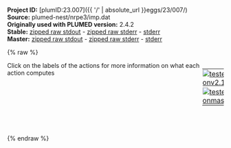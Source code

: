 **Project ID:** [plumID:23.007]({{ '/' | absolute_url }}eggs/23/007/)  
**Source:** plumed-nest/nrpe3/imp.dat  
**Originally used with PLUMED version:** 2.4.2  
**Stable:** [zipped raw stdout](imp.dat.plumed.stdout.txt.zip) - [zipped raw stderr](imp.dat.plumed.stderr.txt.zip) - [stderr](imp.dat.plumed.stderr)  
**Master:** [zipped raw stdout](imp.dat.plumed_master.stdout.txt.zip) - [zipped raw stderr](imp.dat.plumed_master.stderr.txt.zip) - [stderr](imp.dat.plumed_master.stderr)  

{% raw %}
<div style="width: 100%; float:left">
<div style="width: 90%; float:left" id="value_details_data/plumed-nest/nrpe3/imp.dat"> Click on the labels of the actions for more information on what each action computes </div>
<div style="width: 10%; float:left"><table><tr><td style="padding:1px"><a href="imp.dat.plumed.stderr"><img src="https://img.shields.io/badge/v2.10-passing-green.svg" alt="tested onv2.10" /></a></td></tr><tr><td style="padding:1px"><a href="imp.dat.plumed_master.stderr"><img src="https://img.shields.io/badge/master-passing-green.svg" alt="tested onmaster" /></a></td></tr></table></div></div>
<pre style="width=97%;">
<span style="color:blue" class="comment"># dihedrals</span>
<span style="color:blue" class="comment"># improper</span>
<b name="data/plumed-nest/nrpe3/imp.datimp0" onclick='showPath("data/plumed-nest/nrpe3/imp.dat","data/plumed-nest/nrpe3/imp.datimp0","data/plumed-nest/nrpe3/imp.datimp0","black")'>imp0</b><span style="display:none;" id="data/plumed-nest/nrpe3/imp.datimp0">The TORSION action with label <b>imp0</b> calculates the following quantities:<table  align="center" frame="void" width="95%" cellpadding="5%"><tr><td width="5%"><b> Quantity </b>  </td><td width="5%"><b> Type </b>  </td><td><b> Description </b> </td></tr><tr><td width="5%">imp0</td><td width="5%"><font color="black">scalar</font></td><td>the TORSION involving these atoms</td></tr></table></span>: <span class="plumedtooltip" style="color:green">TORSION<span class="right">Calculate a torsional angle. <a href="https://www.plumed.org/doc-master/user-doc/html/_t_o_r_s_i_o_n.html" style="color:green">More details</a><i></i></span></span> <span class="plumedtooltip">ATOMS<span class="right">the four atoms involved in the torsional angle<i></i></span></span>=7,8,9,13
<b name="data/plumed-nest/nrpe3/imp.datimp1" onclick='showPath("data/plumed-nest/nrpe3/imp.dat","data/plumed-nest/nrpe3/imp.datimp1","data/plumed-nest/nrpe3/imp.datimp1","black")'>imp1</b><span style="display:none;" id="data/plumed-nest/nrpe3/imp.datimp1">The TORSION action with label <b>imp1</b> calculates the following quantities:<table  align="center" frame="void" width="95%" cellpadding="5%"><tr><td width="5%"><b> Quantity </b>  </td><td width="5%"><b> Type </b>  </td><td><b> Description </b> </td></tr><tr><td width="5%">imp1</td><td width="5%"><font color="black">scalar</font></td><td>the TORSION involving these atoms</td></tr></table></span>: <span class="plumedtooltip" style="color:green">TORSION<span class="right">Calculate a torsional angle. <a href="https://www.plumed.org/doc-master/user-doc/html/_t_o_r_s_i_o_n.html" style="color:green">More details</a><i></i></span></span> <span class="plumedtooltip">ATOMS<span class="right">the four atoms involved in the torsional angle<i></i></span></span>=35,36,37,41
<b name="data/plumed-nest/nrpe3/imp.datimp2" onclick='showPath("data/plumed-nest/nrpe3/imp.dat","data/plumed-nest/nrpe3/imp.datimp2","data/plumed-nest/nrpe3/imp.datimp2","black")'>imp2</b><span style="display:none;" id="data/plumed-nest/nrpe3/imp.datimp2">The TORSION action with label <b>imp2</b> calculates the following quantities:<table  align="center" frame="void" width="95%" cellpadding="5%"><tr><td width="5%"><b> Quantity </b>  </td><td width="5%"><b> Type </b>  </td><td><b> Description </b> </td></tr><tr><td width="5%">imp2</td><td width="5%"><font color="black">scalar</font></td><td>the TORSION involving these atoms</td></tr></table></span>: <span class="plumedtooltip" style="color:green">TORSION<span class="right">Calculate a torsional angle. <a href="https://www.plumed.org/doc-master/user-doc/html/_t_o_r_s_i_o_n.html" style="color:green">More details</a><i></i></span></span> <span class="plumedtooltip">ATOMS<span class="right">the four atoms involved in the torsional angle<i></i></span></span>=57,58,59,63

<span style="color:blue" class="comment">#PRINT ARG=* STRIDE=1000 FILE=DRIVER</span>
</pre>
{% endraw %}
